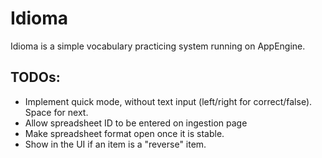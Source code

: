 # Idioma

Idioma is a simple vocabulary practicing system running on AppEngine.

## TODOs:
 - Implement quick mode, without text input (left/right for correct/false). Space for next.
 - Allow spreadsheet ID to be entered on ingestion page
 - Make spreadsheet format open once it is stable.
 - Show in the UI if an item is a "reverse" item.